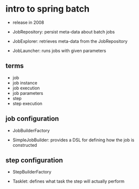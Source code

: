 # intro to spring batch

- release in 2008

- JobRepository: persist meta-data about batch jobs

- JobExplorer: retrieves meta-data from the JobRepository

- JobLauncher: runs jobs with given parameters


## terms

- job
- job instance
- job execution
- job parameters
- step
- step execution

## job configuration

- JobBuilderFactory

- SimpleJobBuilder: provides a DSL for defining how the job is constructed

## step configuration

- StepBuilderFactory

- Tasklet: defines what task the step will actually perform
